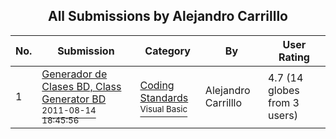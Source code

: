 ﻿<div align="center">

## All Submissions by Alejandro Carrilllo

</div>

No.  | Submission | Category | By   | User Rating
---- | ---------- | -------- | ---- | -----------
1 | [Generador de Clases BD, Class Generator BD<br /><sup>2011-08-14 18:45:56</sup>](https://github.com/Planet-Source-Code/alejandro-carrilllo-generador-de-clases-bd-class-generator-bd__1-73725) | [Coding Standards<br /><sup>Visual Basic</sup>](../ByCategory/coding-standards__1-43.md) | Alejandro Carrilllo | 4.7 (14 globes from 3 users)
